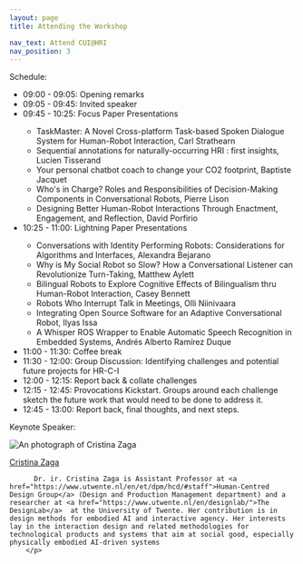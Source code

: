 ```yaml
---
layout: page
title: Attending the Workshop

nav_text: Attend CUI@HRI
nav_position: 3
---
```






Schedule:<br>
<ul>
<li>09:00 - 09:05: Opening remarks</li>
<li>09:05 - 09:45: Invited speaker</li>
<li>09:45 - 10:25: Focus Paper Presentations</li>
<ul>
<li> TaskMaster: A Novel Cross-platform Task-based Spoken Dialogue System for Human-Robot Interaction, Carl Strathearn</li>
<li> Sequential annotations for naturally-occurring HRI : first insights, Lucien Tisserand</li>
<li> Your personal chatbot coach to change your CO2 footprint, Baptiste Jacquet</li>
<li> Who's in Charge? Roles and Responsibilities of Decision-Making Components in Conversational Robots, Pierre Lison</li>
<li> Designing Better Human-Robot Interactions Through Enactment, Engagement, and Reflection, David Porfirio</li>
</ul>
<li>10:25 - 11:00: Lightning Paper Presentations</li>
<ul>
<li>Conversations with Identity Performing Robots: Considerations for Algorithms and Interfaces, Alexandra Bejarano</li>
<li>Why is My Social Robot so Slow? How a Conversational Listener can Revolutionize Turn-Taking, Matthew Aylett</li>
<li>Bilingual Robots to Explore Cognitive Effects of Bilingualism thru Human-Robot Interaction, Casey Bennett</li>
<li>Robots Who Interrupt Talk in Meetings, Olli Niinivaara</li>
<li>Integrating Open Source Software for an Adaptive Conversational Robot, Ilyas Issa </li>
<li>A Whisper ROS Wrapper to Enable Automatic Speech Recognition in Embedded Systems, Andrés Alberto Ramírez Duque </li>
</ul>
<li>11:00 - 11:30: Coffee break</li>
<li>11:30 - 12:00: Group Discussion: Identifying challenges and potential future projects for HR-C-I</li>
<li>12:00 - 12:15: Report back & collate challenges</li>
<li>12:15 - 12:45: Provocations Kickstart. Groups around each challenge sketch the future work that would need to be done to address it.</li>
<li>12:45 - 13:00: Report back, final thoughts, and next steps.</li>
</ul>

Keynote Speaker:<br>

 <div class="d-flex my-5">
  <div class="flex-shrink-0">
    <img src="{{ "/assets/img/Zaga.png" | relative_url }}" alt="An photograph of Cristina Zaga" title="Cristina Zaga" class="organiser-image rounded">
  </div>
  <div class="flex-grow-1 ms-md-5 ms-3">
    <p>
    			<a href="https://www.cristinazaga.xyz/" title="Visit Cristina Zaga's website">Cristina Zaga</a>

          Dr. ir. Cristina Zaga is Assistant Professor at <a href="https://www.utwente.nl/en/et/dpm/hcd/#staff">Human-Centred Design Group</a> (Design and Production Management department) and a researcher at <a href="https://www.utwente.nl/en/designlab/">The DesignLab</a>  at the University of Twente. Her contribution is in design methods for embodied AI and interactive agency. Her interests lay in the interaction design and related methodologies for technological products and systems that aim at social good, especially physically embodied AI-driven systems
		</p>
  </div>
</div>

<!-- <table>
  <tr>
    <th>Themes</th>
    <th>Author(s)</th>
    <th>Title</th>
  </tr>
  {% for entry in site.data.papers %}
  <tr>
    <td>{{ entry.theme}}</td>
    <td></td>
    <td></td>
  </tr>
  {% for paper in entry.papers %}
  <tr>
    <td></td>
    <td>{{paper.authors}}</td>
    <td><a href="{{ paper.pdf | absolute_url }}" title="View the PDF of {{ paper.title }}">{{ paper.title }}</a></td>
  </tr>
   {% endfor %}

{% endfor %}
</table>
-->